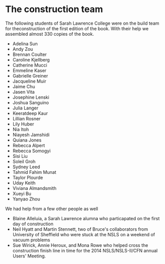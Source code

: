 
The construction team
=====================

The following students of Sarah Lawrence College were on the build
team for theconstruction of the first edition of the book.  With their
help we assembled almost 330 copies of the book.

 * Adelina Sun 
 * Andy Zou
 * Brennan Coulter
 * Caroline Kjellberg 
 * Catherine Mucci
 * Emmeline Kaser
 * Gabrielle Greiner
 * Jacqueline Muir
 * Jaime Chu 
 * Jasen Vita
 * Josephine Lenski
 * Joshua Sanguino 
 * Julia Langer
 * Keeratdeep Kaur
 * Lillian Rosner
 * Lily Huber 
 * Nia Itoh
 * Niayesh Jamshidi
 * Quiana Jones 
 * Rebecca Alpert
 * Rebecca Somogyi 
 * Sisi Liu
 * Soleil Groh
 * Sydney Leed
 * Tahmid Fahim Munat 
 * Taylor Plourde
 * Uday Keith
 * Viviana Almandsmith
 * Xueyi Bu 
 * Yanyao Zhou

We had help from a few other people as well

 * Blaine Alleluia, a Sarah Lawrence alumna who particapated on the
   first day of construction
 * Neil Hyatt and Martin Stennett, two of Bruce's collaborators from
   University of Sheffield who were stuck at the NSLS on a weekend
   of vacuum problems
 * Sue Wirick, Annie Heroux, and Mona Rowe who helped cross the
   construction finish line in time for the 2014 NSLS/NSLS-II/CFN
   annual Users' Meeting.
 
